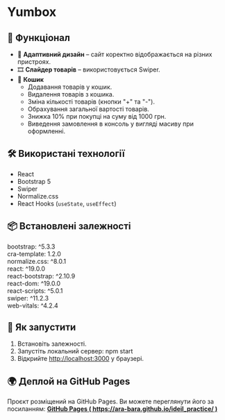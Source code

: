# Yumbox

## 🚀 Функціонал
- 📱 **Адаптивний дизайн** – сайт коректно відображається на різних пристроях.
- 🎞 **Слайдер товарів** – використовується Swiper.
- 🛒 **Кошик**
  - Додавання товарів у кошик.
  - Видалення товарів з кошика.
  - Зміна кількості товарів (кнопки "+" та "-").
  - Обрахування загальної вартості товарів.
  - Знижка 10% при покупці на суму від 1000 грн.
  - Виведення замовлення в консоль у вигляді масиву при оформленні.

## 🛠 Використані технології
- React
- Bootstrap 5
- Swiper 
- Normalize.css
- React Hooks (`useState`, `useEffect`)

## 📦 Встановлені залежності
bootstrap: ^5.3.3  
cra-template: 1.2.0  
normalize.css: ^8.0.1  
react: ^19.0.0  
react-bootstrap: ^2.10.9  
react-dom: ^19.0.0  
react-scripts: ^5.0.1  
swiper: ^11.2.3  
web-vitals: ^4.2.4  

## 🔧 Як запустити
1. Встановіть залежності.
2. Запустіть локальний сервер:
   npm start
3. Відкрийте [http://localhost:3000](http://localhost:3000) у браузері.

## 🌍 Деплой на GitHub Pages
Проєкт розміщений на GitHub Pages. Ви можете переглянути його за посиланням:
[**GitHub Pages ( https://ara-bara.github.io/ideil_practice/ )**](#)

